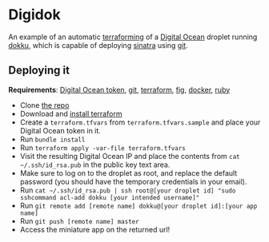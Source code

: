 # Digidok

An example of an automatic [terraforming][terraform] of a [Digital Ocean][do] droplet running [dokku][dokku], which is capable of deploying [sinatra][sinatra] using [git][git].

## Deploying it

**Requirements**: [Digital Ocean token][do-token], [git][git], [terraform][terraform], [fig][fig], [docker][docker], [ruby][ruby]
* Clone [the repo][home-repo]
* Download and [install terraform][terraform-install]
* Create a `terraform.tfvars` from `terraform.tfvars.sample` and place your Digital Ocean token in it.
* Run `bundle install`
* Run `terraform apply -var-file terraform.tfvars`
* Visit the resulting Digital Ocean IP and place the contents from `cat ~/.ssh/id_rsa.pub` in the public key text area.
* Make sure to log on to the droplet as root, and replace the default password (you should have the temporary credentials in your email).
* Run `cat ~/.ssh/id_rsa.pub | ssh root@[your droplet id] "sudo sshcommand acl-add dokku [your intended username]"`
* Run `git remote add [remote name] dokku@[your droplet id]:[your app name]`
* Run `git push [remote name] master`
* Access the miniature app on the returned url!

[terraform]: http://www.terraform.io/
[do]: https://www.digitalocean.com/
[dokku]: https://github.com/progrium/dokku
[docker]: https://docker.com/
[fig]: http://www.fig.sh/
[sinatra]: http://www.sinatrarb.com/
[git]: http://git-scm.com/
[ruby]: https://www.ruby-lang.org/en/
[terraform-install]: http://www.terraform.io/downloads.html
[home-repo]: https://github.com/esmevane/digidok
[do-token]: https://www.digitalocean.com/community/tutorials/how-to-use-the-digitalocean-api-v2
